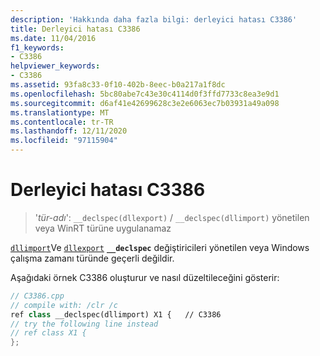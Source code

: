 ```yaml
---
description: 'Hakkında daha fazla bilgi: derleyici hatası C3386'
title: Derleyici hatası C3386
ms.date: 11/04/2016
f1_keywords:
- C3386
helpviewer_keywords:
- C3386
ms.assetid: 93fa8c33-0f10-402b-8eec-b0a217a1f8dc
ms.openlocfilehash: 5bc80abe7c43e30c4114d0f3ffd7733c8ea3e9d1
ms.sourcegitcommit: d6af41e42699628c3e2e6063ec7b03931a49a098
ms.translationtype: MT
ms.contentlocale: tr-TR
ms.lasthandoff: 12/11/2020
ms.locfileid: "97115904"
---
```

# <a name="compiler-error-c3386"></a>Derleyici hatası C3386

> '*tür-adı*': `__declspec(dllexport)` / `__declspec(dllimport)` yönetilen veya WinRT türüne uygulanamaz

[`dllimport`](../../cpp/dllexport-dllimport.md)Ve [`dllexport`](../../cpp/dllexport-dllimport.md) **`__declspec`** değiştiricileri yönetilen veya Windows çalışma zamanı türünde geçerli değildir.

Aşağıdaki örnek C3386 oluşturur ve nasıl düzeltileceğini gösterir:

```cpp
// C3386.cpp
// compile with: /clr /c
ref class __declspec(dllimport) X1 {   // C3386
// try the following line instead
// ref class X1 {
};
```
